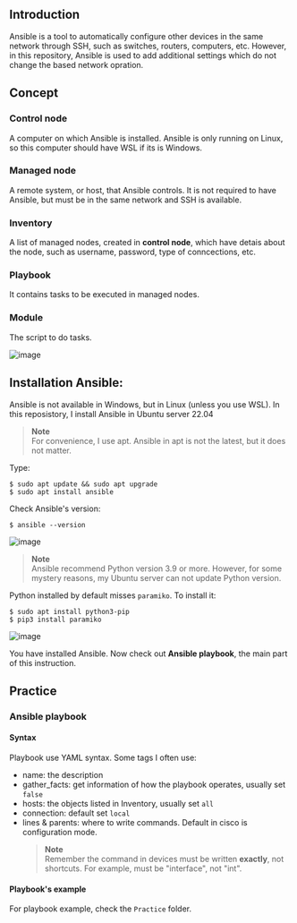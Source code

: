 ## Introduction

Ansible is a tool to automatically configure other devices in the same network through SSH, such as switches, routers, computers, etc. However, in this repository, Ansible is used to add additional settings which do not change the based network opration.

## Concept
### Control node
A computer on which Ansible is installed. Ansible is only running on Linux, so this computer should have WSL if its is Windows.
### Managed node
A remote system, or host, that Ansible controls. It is not required to have Ansible, but must be in the same network and SSH is available.
### Inventory
A list of managed nodes, created in **control node**, which have detais about the node, such as username, password, type of conncections, etc.
### Playbook
It contains tasks to be executed in managed nodes.
### Module
The script to do tasks.

![image](https://user-images.githubusercontent.com/93396414/206394983-f1659380-bbd5-4feb-a0c4-6e6b13733c0b.png)

## Installation Ansible:
Ansible is not available in Windows, but in Linux (unless you use WSL). In this reposistory, I install Ansible in Ubuntu server 22.04
   > **Note**  
   > For convenience, I use apt. Ansible in apt is not the latest, but it does not matter.
 
Type:
    
    $ sudo apt update && sudo apt upgrade
    $ sudo apt install ansible

Check Ansible's version:
  
    $ ansible --version
    
  ![image](https://user-images.githubusercontent.com/93396414/206399123-956c4f1f-3a61-4680-8d9b-52388f4875d2.png)
  
   > **Note**  
   > Ansible recommend Python version 3.9 or more. However, for some mystery reasons, my Ubuntu server can not update Python version.

Python installed by default misses `paramiko`. To install it:

    $ sudo apt install python3-pip
    $ pip3 install paramiko
    
![image](https://user-images.githubusercontent.com/93396414/206519660-f4b963d7-fd6d-46c2-b2e4-350de3a06c16.png)

    
You have installed Ansible. Now check out **Ansible playbook**, the main part of this instruction.
## Practice
### Ansible playbook
#### Syntax
Playbook use YAML syntax. Some tags I often use:
- name: the description
- gather_facts: get information of how the playbook operates, usually set `false`
- hosts: the objects listed in Inventory, usually set `all`
- connection: default set `local`
- lines & parents: where to write commands. Default in cisco is configuration mode.
   > **Note**  
   > Remember the command in devices must be written **exactly**, not shortcuts. For example, must be "interface", not "int".
   
#### Playbook's example
For playbook example, check the `Practice` folder.
